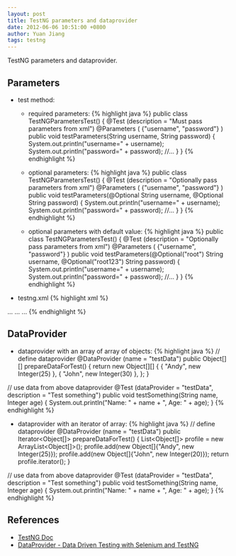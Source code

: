 ```yaml
---
layout: post
title: TestNG parameters and dataprovider
date: 2012-06-06 10:51:00 +0800
author: Yuan Jiang
tags: testng
---
```


TestNG parameters and dataprovider.

## Parameters
- test method:
  + required parameters:
{% highlight java %}
public class TestNGParametersTest()
{
  @Test (description = "Must pass parameters from xml")
  @Parameters ( {"username", "password"} )
  public void testParameters(String username, String password)
  {
    System.out.println("username=" + username);
    System.out.println("password=" + password);
    //...
  }
}
{% endhighlight %}

  + optional parameters:
  {% highlight java %}
  public class TestNGParametersTest()
  {
    @Test (description = "Optionally pass parameters from xml")
    @Parameters ( {"username", "password"} )
    public void testParameters(@Optional String username, @Optional String password)
    {
      System.out.println("username=" + username);
      System.out.println("password=" + password);
      //...
    }
  }
  {% endhighlight %}

  + optional parameters with default value:
  {% highlight java %}
  public class TestNGParametersTest()
  {
    @Test (description = "Optionally pass parameters from xml")
    @Parameters ( {"username", "password"} )
    public void testParameters(@Optional("root") String username, @Optional("root123") String password)
    {
      System.out.println("username=" + username);
      System.out.println("password=" + password);
      //...
    }
  }
  {% endhighlight %}

- testng.xml
{% highlight xml %}
<suite name="Test suite name" verbose="1">
<!--Global scope and available for all tests-->
<parameter name="username" value="admin"></parameter>
<parameter name="password" value="admin123"></parameter>
...

  <test name="Test case name" preserve-order="true">
  <!--Local scope and available for current test only-->
  <parameter name="username" value="basic"></parameter>
  <parameter name="password" value="basic123"></parameter>
  ...
    <classes>
      <class name="com.xxx.xxx.TestNGParametersTest">
        <methods>
          <include name="testParameters"></include>
        </methods>
      </class>
    </classes>
  </test>
  ...

</suite>
{% endhighlight %}

## DataProvider
- dataprovider with an array of array of objects:
{% highlight java %}
// define dataprovider
@DataProvider (name = "testData")
public Object[][] prepareDataForTest()
{
  return new Object[][]
  {
    { "Andy", new Integer(25) },
    { "John", new Integer(30) },
  };
}

// use data from above dataprovider
@Test (dataProvider = "testData", description = "Test something")
public void testSomething(String name, Integer age)
{
  System.out.println("Name: " + name + ", Age: " + age);
}
{% endhighlight %}

- dataprovider with an iterator of array:
{% highlight java %}
// define dataprovider
@DataProvider (name = "testData")
public Iterator<Object[]> prepareDataForTest()
{
  List<Object[]> profile = new ArrayList<Object[]>();
  profile.add(new Object[]{"Andy", new Integer(25)});
  profile.add(new Object[]{"John", new Integer(20)});
  return profile.iterator();
}

// use data from above dataprovider
@Test (dataProvider = "testData", description = "Test something")
public void testSomething(String name, Integer age)
{
  System.out.println("Name: " + name + ", Age: " + age);
}
{% endhighlight %}

## References
- [TestNG Doc](http://testng.org/doc/documentation-main.html#parameters)
- [DataProvider - Data Driven Testing with Selenium and TestNG](http://functionaltestautomation.blogspot.com/2009/10/dataprovider-data-driven-testing-with.html)
